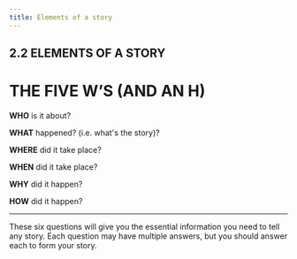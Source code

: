 ```yaml
---
title: Elements of a story
---
```


## 2.2 ELEMENTS OF A STORY

# THE FIVE W’S (AND AN H)

**WHO** is it about?

**WHAT** happened? (i.e. what's the story)?

**WHERE** did it take place?

**WHEN** did it take place?

**WHY** did it happen?

**HOW** did it happen?

---

These six questions will give you the essential information you need to tell any story. Each question may have multiple answers, but you should answer each to form your story.
